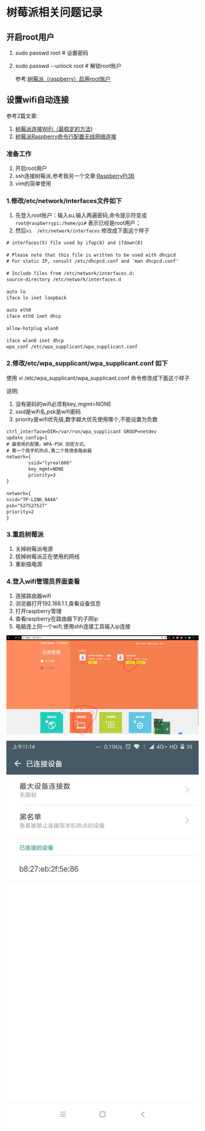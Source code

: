 # 树莓派相关问题记录

## 开启root用户

1. sudo passwd root # 设置密码

2. sudo passwd --unlock root # 解锁root账户

   参考:[树莓派（raspberry）启用root账户](http://outofmemory.cn/code-snippet/2897/shumeipai)

## 设置wifi自动连接

参考2篇文章:

1. [树莓派连接WiFi（最稳定的方法)](https://blog.csdn.net/hktkfly6/article/details/73302648)
2. [树莓派Raspberry命令行配置无线网络连接](https://www.cnblogs.com/shubin/p/7746399.html)

### 准备工作

1. 开启root用户
2. ssh连接树莓派,参考我另一个文章:[RaspberryPi3B](https://github.com/lyreal666/linuxSummarySeries/blob/master/raspberryPi3B.md)
3. vim的简单使用

### 1.修改/etc/network/interfaces文件如下

1. 先登入root账户：输入su,输入两遍密码,命令提示符变成`root@raspberrypi:/home/pi#`  表示已经是root用户；
2. 然后`vi  /etc/network/interfaces` 修改成下面这个样子

```shell
# interfaces(5) file used by ifup(8) and ifdown(8)

# Please note that this file is written to be used with dhcpcd
# For static IP, consult /etc/dhcpcd.conf and 'man dhcpcd.conf'

# Include files from /etc/network/interfaces.d:
source-directory /etc/network/interfaces.d

auto lo 
iface lo inet loopback 

auto eth0 
iface eth0 inet dhcp 

allow-hotplug wlan0 

iface wlan0 inet dhcp
wpa_conf /etc/wpa_supplicant/wpa_supplicant.conf

```

### 2.修改/etc/wpa_supplicant/wpa_supplicant.conf 如下

使用 vi /etc/wpa_supplicant/wpa_supplicant.conf 命令修改成下面这个样子

说明:

1. 没有密码的wifi必须有key_mgmt=NONE
2. ssid是wifi名,psk是wifi密码
3. priority是wifi优先级,数字越大优先使用哪个,不能设置为负数

```shell
ctrl_interface=DIR=/var/run/wpa_supplicant GROUP=netdev
update_config=1
# 最常用的配置。WPA-PSK 加密方式。
# 第一个我手机热点,第二个我宿舍路由器
network={
        ssid="lyreal666"
        key_mgmt=NONE
        priority=3
}

network={
ssid="TP-LINK_0A4A"
psk="527527527"
priority=2
}

```

### 3.重启树莓派

1. 关掉树莓派电源
2. 拔掉树莓派正在使用的网线
3. 重新插电源

### 4.登入wifi管理员界面查看

1. 连接路由器wifi
2. 浏览器打开192.168.1.1,查看设备信息
3. 打开raspberry管理
4. 查看raspberry在路由器下的子网ip
5. 电脑连上同一个wifi,使用shh连接工具输入ip连接

![路由器连接成功图:](https://github.com/lyreal666/linuxSummarySeries/blob/master/screenshot/rasp/wifiAdmin.png?raw=true)

![手机热点连接成功图:](https://github.com/lyreal666/linuxSummarySeries/blob/master/screenshot/rasp/phoneWifi.png?raw=true)